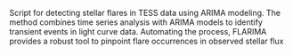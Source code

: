 Script for detecting stellar flares in TESS data using ARIMA modeling. The method combines time series analysis with ARIMA models to identify transient events in light curve data. Automating the process, FLARIMA provides a robust tool to pinpoint flare occurrences in observed stellar flux
